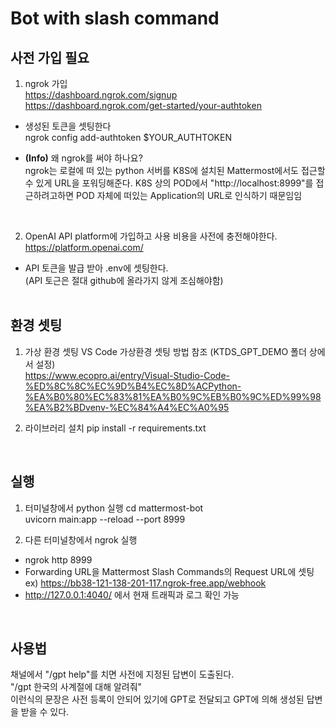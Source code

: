 # Bot with slash command

## 사전 가입 필요

1. ngrok 가입 <br>
https://dashboard.ngrok.com/signup <br>
https://dashboard.ngrok.com/get-started/your-authtoken <br>

  - 생성된 토큰을 셋팅한다 <br>
ngrok config add-authtoken $YOUR_AUTHTOKEN

- <b>(Info)</b> 왜 ngrok를 써야 하나요? <br>
ngrok는 로컬에 떠 있는 python 서버를 K8S에 설치된 Mattermost에서도 접근할 수 있게 URL을 포워딩해준다. K8S 상의 POD에서 "http://localhost:8999"를 접근하려고하면 POD 자체에 떠있는 Application의 URL로 인식하기 때문임임   

<br>

2. OpenAI API platform에 가입하고 사용 비용을 사전에 충전해야한다. <br>
https://platform.openai.com/
- API 토큰을 발급 받아 .env에 셋팅한다. <br>
  (API 토근은 절대 github에 올라가지 않게 조심해야함)
<br><br>

## 환경 셋팅
1. 가상 환경 셋팅
   VS Code 가상환경 셋팅 방법 참조 (KTDS_GPT_DEMO 폴더 상에서 설정)<br>
   https://www.ecopro.ai/entry/Visual-Studio-Code-%ED%8C%8C%EC%9D%B4%EC%8D%ACPython-%EA%B0%80%EC%83%81%EA%B0%9C%EB%B0%9C%ED%99%98%EA%B2%BDvenv-%EC%84%A4%EC%A0%95

2. 라이브러리 설치
pip install -r requirements.txt
<br>

## 실행
1. 터미널창에서 python 실행
cd mattermost-bot<br>
uvicorn main:app --reload --port 8999

2. 다른 터미널창에서 ngrok 실행
- ngrok http 8999
- Forwarding URL을 Mattermost Slash Commands의 Request URL에 셋팅<br>
  ex) https://bb38-121-138-201-117.ngrok-free.app/webhook
- http://127.0.0.1:4040/ 에서 현재 트래픽과 로그 확인 가능

<br>

## 사용법
채널에서 "/gpt help"를 치면 사전에 지정된 답변이 도출된다. <br>
"/gpt 한국의 사계절에 대해 알려줘" <br>
이런식의 문장은 사전 등록이 안되어 있기에 GPT로 전달되고 GPT에 의해 생성된 답변을 받을 수 있다.


